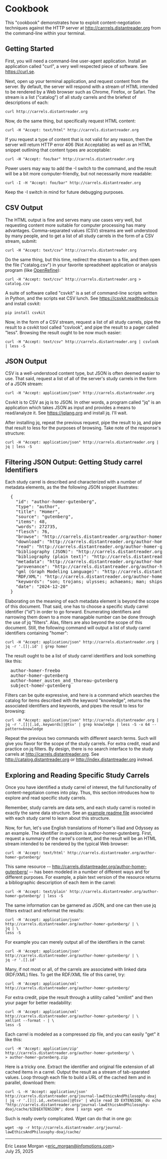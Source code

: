 

Cookbook
========

This "cookbook" demonstrates how to exploit content-negotiation techniques against the HTTP server at http://carrrels.distantreader.org from the command-line within your terminal. 


Getting Started
---------------

First, you will need a command-line user-agent application. Install an application called "curl", a very well respected piece of software. See https://curl.se.

Next, open up your terminal application, and request content from the server. By default, the server will respond with a stream of HTML intended to be rendered by a Web browser such as Chrome, Firefox, or Safari. The stream is a list ("catalog") of all study carrels and the briefest of descriptions of each:

    curl http://carrels.distantreader.org

Now, do the same thing, but specifically request HTML content:

    curl -H "Accept: text/html" http://carrels.distantreader.org

If you request a type of content that is not valid for any reason, then the server will return HTTP error 406 (Not Acceptable) as well as an HTML snippet outlining that content types are acceptable:

    curl -H "Accept: foo/bar" http://carrels.distantreader.org

Power users may way to add the -I switch to the command, and the result will be a bit more computer-friendly, but not necessarily more readable:

    curl -I -H "Accept: foo/bar" http://carrels.distantreader.org

Keep the -I switch in mind for future debugging purposes.


CSV Output
----------

The HTML output is fine and serves many use cases very well, but requesting content more suitable for computer processing has many advantages. Comma-separated values (CSV) streams are well understood by many people, and to get a list of all study carrels in the form of a CSV stream, submit:

    curl -H "Accept: text/csv" http://carrels.distantreader.org

Do the same thing, but this time, redirect the stream to a file, and then open the file ("catalog.csv") in your favorite spreadsheet application or analysis program (like [OpenRefine](https://openrefine.org/)):

    curl -H "Accept: text/csv" http://carrels.distantreader.org > catalog.csv

A suite of software called "csvkit" is a set of command-line scripts written in Python, and the scripts eat CSV lunch. See https://csvkit.readthedocs.io and install csvkit:

    pip install csvkit

Now, in the form of a CSV stream, request a list of all study carrels, pipe the result to a csvkit tool called "csvlook", and pipe the result to a pager called "less". Browsing the result ought to be now much easier:

    curl -H "Accept: text/csv" http://carrels.distantreader.org | csvlook | less -S


JSON Output
-----------

CSV is a well-understood content type, but JSON is often deemed easier to use. That said, request a list of all of the server's study carrels in the form of a JSON stream:

    curl -H "Accept: application/json" http://carrels.distantreader.org

Csvkit is to CSV as jq is to JSON. In other words, a program called "jq" is an application which takes JSON as input and provides a means to read/analyze it. See https://jqlang.org and install jq. I'll wait.

After installing jq, repeat the previous request, pipe the result to jq, and pipe that result to less for the purposes of browsing. Take note of the response's structure:

    curl -H "Accept: application/json" http://carrels.distantreader.org | jq | less -S


Filtering JSON Output: Getting Study carrel Identifiers
-------------------------------------------------------

Each study carrel is described and characterized with a number of metadata elements, as the the following JSON snippet illustrates:

<pre>  {
    "id": "author-homer-gutenberg",
    "type": "author",
    "title": "Homer",
    "source": "gutenberg",
    "items": 48,
    "words": 272735,
    "flesch": 76,
    "browse": "http://carrels.distantreader.org/author-homer-gutenberg/index.xml",
    "download": "http://carrels.distantreader.org/author-homer-gutenberg/index.zip",
    "read": "http://carrels.distantreader.org/author-homer-gutenberg/index.htm",
    "bibliography (JSON)": "http://carrels.distantreader.org/author-homer-gutenberg/index.json",
    "bibliography (plain text)": "http://carrels.distantreader.org/author-homer-gutenberg/index.txt",
    "metadata": "http://carrels.distantreader.org/author-homer-gutenberg/index.csv",
    "provenance": "http://carrels.distantreader.org/author-homer-gutenberg/index.tsv",
    "gml (Graph Modeling Language)": "http://carrels.distantreader.org/author-homer-gutenberg/index.gml",
    "RDF/XML": "http://carrels.distantreader.org/author-homer-gutenberg/index.rdf",
    "keywords": "son; trojans; ulysses; achaeans; man; ships; hector",
    "date": "2024-12-20"
  }</pre>

Elaborating on the meaning of each metadata element is beyond the scope of this document. That said, one has to choose a specific study carrel identifier ("id") in order to go forward. Enumerating identifiers and narrowing them down to a more managable number can be done through the use of jq "filters". Alas, filters are also beyond the scope of this document. Still, the following command will output a list of study carrel identifiers containing "homer":

    curl -H "Accept: application/json" http://carrels.distantreader.org | jq -r '.[]|.id' | grep homer
 
The result ought to be a list of study carrel identifiers and look something like this:

<pre>
  author-homer-freebo
  author-homer-gutenberg
  author-homer_austen_and_thoreau-gutenberg
  subject-homer-gutenberg
</pre>

Filters can be quite expressive, and here is a command which searches the catalog for items described with the keyword "knowledge", returns the associated identifiers and keywords, and pipes the result to less for browsing:

	curl -H "Accept: application/json" http://carrels.distantreader.org | jq -r '.[]|[.id,.keywords]|@tsv' | grep knowledge | less -S -x 64 --pattern=knowledge

Repeat the previous two commands with different search terms. Such will give you flavor for the scope of the study carrels. For extra credit, read and practice on jq filters. By design, there is no search interface to the study carrels at http://carrels.distantreader.org. See http://catalog.distantreader.org or http://index.distantreader.org instead.


Exploring and Reading Specific Study Carrels
--------------------------------------------

Once you have identified a study carrel of interest, the full functionality of content-negotiaion comes into play. Thus, this section introduces how to explore and read specific study carrels.

Remember, study carrels are data sets, and each study carrel is rooted in exactly the same data structure. See an [example readme file](./etc/readme.txt) associated with each study carrel to learn about this structure.

Now, for fun, let's use English translations of Homer's Iliad and Odyssey as an example. The identifier in question is author-homer-gutenberg. First, request a summary of the carrel's content, and the result will be an HTML stream intended to be rendered by the typical Web browser:

	curl -H 'Accept: text/html' http://carrels.distantreader.org/author-homer-gutenberg/

This same resource -- http://carrels.distantreader.org/author-homer-gutenberg/ -- has been modeled in a number of different ways and for different purposes. For example, a plain text version of the resource returns a bibliographic descxription of each item in the carrel:

	curl -H 'Accept: text/plain' http://carrels.distantreader.org/author-homer-gutenberg/ | less -S

The same information can be garnered as JSON, and one can then use jq filters extract and reformat the results:

	curl -H 'Accept: application/json' http://carrels.distantreader.org/author-homer-gutenberg/ | \
	jq | \
	less -S

For example you can merely output all of the identifiers in the carrel:

	curl -H 'Accept: application/json' http://carrels.distantreader.org/author-homer-gutenberg/ | \
	jq -r '.[].id'
	
Many, if not most or all, of the carrels are associated with linked data (RDF/XML) files. To get the RDF/XML file of this carrel, try:

	curl -H 'Accept: application/xml' http://carrels.distantreader.org/author-homer-gutenberg/

For extra credit, pipe the result through a utility called "xmllint" and then your pager for better readability:

	curl -H 'Accept: application/xml' http://carrels.distantreader.org/author-homer-gutenberg/ | \
	xmllint --format - | \
	less -S

Each carrel is modeled as a compressed zip file, and you can easily "get" it like this:

	curl -H 'Accept: application/zip' http://carrels.distantreader.org/author-homer-gutenberg/ \
	> author-homer-gutenberg.zip

Here is a tricky one. Extract the identifier and original file extension of all cached items in a carrel. Output the result as a stream of tab-sparated values. Loop through each file to build a URL of the cached item and in parallel, download them:

	curl -L -H 'Accept: application/json' http://carrels.distantreader.org/journal-lawEthicsAndPhilosophy-doaj  | jq -r '.[]|[.id,.extension]|@tsv' | while read ID EXTENSION; do echo "http://carrels.distantreader.org/journal-lawEthicsAndPhilosophy-doaj/cache/$ID$EXTENSION"; done | xargs wget -nv

Such is really overly complicated. Wget can do that in one go:

	wget -np -r http://carrels.distantreader.org/journal-lawEthicsAndPhilosophy-doaj/cache/
	
	
---
Eric Lease Morgan &lt;eric_morgan@infomotions.com&gt;  
July 25, 2025
